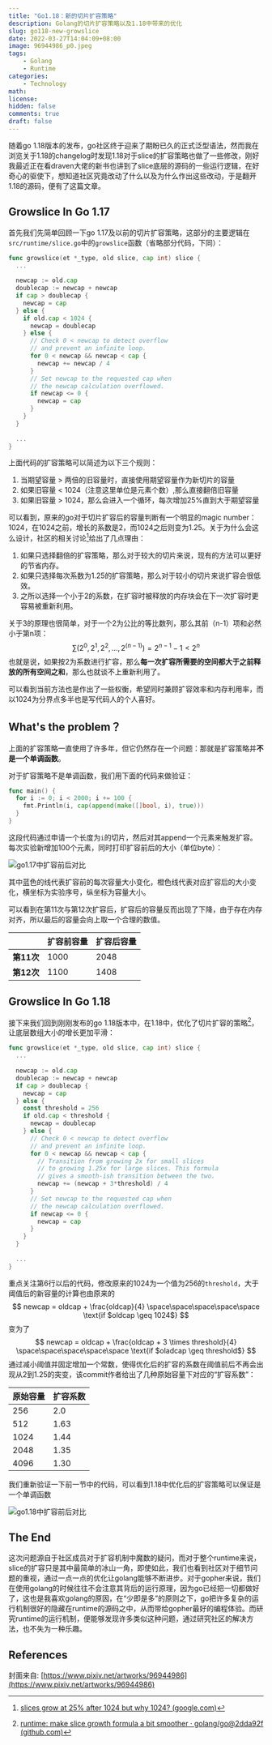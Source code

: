 ```yaml
---
title: "Go1.18：新的切片扩容策略"
description: Golang的切片扩容策略以及1.18中带来的优化
slug: go118-new-growslice
date: 2022-03-27T14:04:09+08:00
image: 96944986_p0.jpeg
tags:
    - Golang
    - Runtime
categories:
    - Technology
math: 
license: 
hidden: false
comments: true
draft: false
---
```


随着go 1.18版本的发布，go社区终于迎来了期盼已久的正式泛型语法，然而我在浏览关于1.18的changelog时发现1.18对于slice的扩容策略也做了一些修改，刚好我最近正在看draven大佬的新书也讲到了slice底层的源码的一些运行逻辑，在好奇心的驱使下，想知道社区究竟改动了什么以及为什么作出这些改动，于是翻开1.18的源码，便有了这篇文章。

## Growslice In Go 1.17

首先我们先简单回顾一下go 1.17及以前的切片扩容策略，这部分的主要逻辑在`src/runtime/slice.go`中的`growslice`函数（省略部分代码，下同）：

```go
func growslice(et *_type, old slice, cap int) slice {
  ...
  
  newcap := old.cap
  doublecap := newcap + newcap
  if cap > doublecap {
    newcap = cap
  } else {
    if old.cap < 1024 {
      newcap = doublecap
    } else {
      // Check 0 < newcap to detect overflow
      // and prevent an infinite loop.
      for 0 < newcap && newcap < cap {
        newcap += newcap / 4
      }
      // Set newcap to the requested cap when
      // the newcap calculation overflowed.
      if newcap <= 0 {
        newcap = cap
      }
    }
  }
  
  ...
}
```

上面代码的扩容策略可以简述为以下三个规则：

1.   当期望容量 > 两倍的旧容量时，直接使用期望容量作为新切片的容量
2.   如果旧容量 < 1024（注意这里单位是元素个数）,那么直接翻倍旧容量
3.   如果旧容量 > 1024，那么会进入一个循环，每次增加25%直到大于期望容量

可以看到，原来的go对于切片扩容后的容量判断有一个明显的magic number：1024，在1024之前，增长的系数是2，而1024之后则变为1.25。关于为什么会这么设计，社区的相关讨论[^group-discussion]给出了几点理由：

1.   如果只选择翻倍的扩容策略，那么对于较大的切片来说，现有的方法可以更好的节省内存。
2.   如果只选择每次系数为1.25的扩容策略，那么对于较小的切片来说扩容会很低效。
3.   之所以选择一个小于2的系数，在扩容时被释放的内存块会在下一次扩容时更容易被重新利用。

关于3的原理也很简单，对于一个2为公比的等比数列，那么其前（n-1）项和必然小于第n项：
$$
\sum(2^0,2^1,2^2,...,2^{(n-1)}) = 2^{n-1}-1 < 2^n
$$
也就是说，如果按2为系数进行扩容，那么**每一次扩容所需要的空间都大于之前释放的所有空间之和**，那么也就谈不上重新利用了。

可以看到当前方法也是作出了一些权衡，希望同时兼顾扩容效率和内存利用率，而以1024为分界点多半也是写代码人的个人喜好。

## What's the problem？

上面的扩容策略一直使用了许多年，但它仍然存在一个问题：那就是扩容策略并**不是一个单调函数**。

对于扩容策略不是单调函数，我们用下面的代码来做验证：

```go
func main() {
  for i := 0; i < 2000; i += 100 {
    fmt.Println(i, cap(append(make([]bool, i), true)))
  }
}
```

这段代码通过申请一个长度为`i`的切片，然后对其append一个元素来触发扩容。每次实验新增加100个元素，同时打印扩容前后的大小（单位byte）：

![go1.17中扩容前后对比](image-20220327154806590.png)

其中蓝色的线代表扩容前的每次容量大小变化，橙色线代表对应扩容后的大小变化，横坐标为实验序号，纵坐标为容量大小。

可以看到在第11次与第12次扩容后，扩容后的容量反而出现了下降，由于存在内存对齐，所以最后的容量会向上取一个合理的数值。

|            | 扩容前容量 | 扩容后容量 |
| ---------- | ---------- | ---------- |
| **第11次** | 1000       | 2048       |
| **第12次** | 1100       | 1408       |

## Growslice In Go 1.18

接下来我们回到刚刚发布的go 1.18版本中，在1.18中，优化了切片扩容的策略[^github-commit]，让底层数组大小的增长更加平滑：

```go
func growslice(et *_type, old slice, cap int) slice {
  ...
  
  newcap := old.cap
  doublecap := newcap + newcap
  if cap > doublecap {
    newcap = cap
  } else {
    const threshold = 256
    if old.cap < threshold {
      newcap = doublecap
    } else {
      // Check 0 < newcap to detect overflow
      // and prevent an infinite loop.
      for 0 < newcap && newcap < cap {
        // Transition from growing 2x for small slices
        // to growing 1.25x for large slices. This formula
        // gives a smooth-ish transition between the two.
        newcap += (newcap + 3*threshold) / 4
      }
      // Set newcap to the requested cap when
      // the newcap calculation overflowed.
      if newcap <= 0 {
        newcap = cap
      }
    }
  }
  
  ...
}
```

重点关注第6行以后的代码，修改原来的1024为一个值为256的`threshold`，大于阈值后的新容量的计算也由原来的
$$
newcap = oldcap + \frac{oldcap}{4} \space\space\space\space\space \text{if $oldcap \geq 1024$}
$$
变为了
$$
newcap = oldcap + \frac{oldcap + 3 \times threshold}{4} \space\space\space\space\space \text{if $oladcap \geq threshold$}
$$
通过减小阈值并固定增加一个常数，使得优化后的扩容的系数在阈值前后不再会出现从2到1.25的突变，该commit作者给出了几种原始容量下对应的“扩容系数”：

| 原始容量 | 扩容系数 |
| -------- | -------- |
| 256      | 2.0      |
| 512      | 1.63     |
| 1024     | 1.44     |
| 2048     | 1.35     |
| 4096     | 1.30     |

我们重新验证一下前一节中的代码，可以看到1.18中优化后的扩容策略可以保证是一个单调函数

![go1.18中扩容前后对比](image-20220327155204270.png)

## The End

这次问题源自于社区成员对于扩容机制中魔数的疑问，而对于整个runtime来说，slice的扩容只是其中最简单的冰山一角，即使如此，我们也看到社区对于细节问题的重视，通过一点一点的优化让golang能够不断进步。对于gopher来说，我们在使用golang的时候往往不会注意其背后的运行原理，因为go已经把一切都做好了，这也是我喜欢golang的原因，在“少即是多”的原则之下，go把许多复杂的运行机制很好的隐藏在runtime的源码之中，从而带给gopher最好的编程体验。而研究runtime的运行机制，便能够发现许多类似这种问题，通过研究社区的解决方法，也不失为一种乐趣。

## References

封面来自: [https://www.pixiv.net/artworks/96944986](https://www.pixiv.net/artworks/96944986)

[^github-commit]: [runtime: make slice growth formula a bit smoother · golang/go@2dda92f (github.com)](https://github.com/golang/go/commit/2dda92ff6f9f07eeb110ecbf0fc2d7a0ddd27f9d)
[^group-discussion]: [slices grow at 25% after 1024 but why 1024? (google.com)](https://groups.google.com/g/golang-nuts/c/UaVlMQ8Nz3o)
